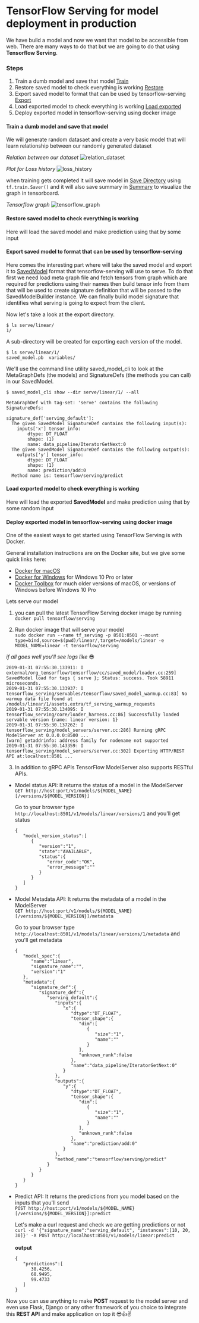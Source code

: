 # TensorFlow Serving for model deployment in production

We have build a model and now we want that model to be accessible from web. There are many ways to do that but we are going to do that using **Tensorflow Serving**.

### Steps
1. Train a dumb model and save that model [Train](train.py)
2. Restore saved model to check everything is working [Restore](restore.py)
3. Export saved model to format that can be used by tensorflow-serving [Export](export.py)
4. Load exported model to check everything is working [Load exported](load_exported.py)
5. Deploy exported model in tensorflow-serving using docker image

#### Train a dumb model and save that model
We will generate random datasaet and create a very basic model that will learn relationship 
between our randomly generated dataset

_Relation between our dataset_
![relation_dataset](images/X%20and%20y%20plot.png)

_Plot for Loss history_
![loss_history](images/epcoh%20loss%20plot.png)

when training gets completed it will save model in [Save Directory](saved_model) using `tf.train.Saver()` and it will also save summary in [Summary](summary) to visualize the graph in tensorboard.

_Tensorflow graph_
![tensorflow_graph](images/tensorboard%20graph.png)

#### Restore saved model to check everything is working
Here will load the saved model and make prediction using that by some input

#### Export saved model to format that can be used by tensorflow-serving
Here comes the interesting part where will take the saved model and export it to [SavedModel](https://www.tensorflow.org/api_docs/python/tf/saved_model) format that tensorflow-serving will use to serve. To do that first we need load meta graph file and fetch tensors from graph which are required for predictions using their names then build tensor info from them that will be used to create signature definition that will be passed to the SavedModelBuilder instance. We can finally build model signature that identifies what serving is going to expect from the client.

Now let's take a look at the export directory.
```
$ ls serve/linear/
1/
```
A sub-directory will be created for exporting each version of the model.
```
$ ls serve/linear/1/
saved_model.pb  variables/
```
We'll use the command line utility saved_model_cli to look at the MetaGraphDefs (the models) and SignatureDefs (the methods you can call) in our SavedModel.
```
$ saved_model_cli show --dir serve/linear/1/ --all

MetaGraphDef with tag-set: 'serve' contains the following SignatureDefs:

signature_def['serving_default']:
  The given SavedModel SignatureDef contains the following input(s):
    inputs['x'] tensor_info:
        dtype: DT_FLOAT
        shape: (1)
        name: data_pipeline/IteratorGetNext:0
  The given SavedModel SignatureDef contains the following output(s):
    outputs['y'] tensor_info:
        dtype: DT_FLOAT
        shape: (1)
        name: prediction/add:0
  Method name is: tensorflow/serving/predict
```

#### Load exported model to check everything is working
Here will load the exported **SavedModel** and make prediction using that by some random input

#### Deploy exported model in tensorflow-serving using docker image
One of the easiest ways to get started using TensorFlow Serving is with Docker.

General installation instructions are on the Docker site, but we give some quick links here:
- [Docker for macOS](https://docs.docker.com/docker-for-mac/install/)
- [Docker for Windows](https://docs.docker.com/docker-for-windows/install/) for Windows 10 Pro or later
- [Docker Toolbox](https://docs.docker.com/toolbox/) for much older versions of macOS, or versions of Windows before Windows 10 Pro

Lets serve our model
1. you can pull the latest TensorFlow Serving docker image by running <br>
  `docker pull tensorflow/serving`

2. Run docker image that will serve your model <br>
  `sudo docker run --name tf_serving -p 8501:8501 --mount type=bind,source=$(pwd)/linear/,target=/models/linear -e MODEL_NAME=linear -t tensorflow/serving`

  _if all goes well you'll see logs like_ 😎
  ```
  2019-01-31 07:55:30.133911: I external/org_tensorflow/tensorflow/cc/saved_model/loader.cc:259] SavedModel load for tags { serve }; Status: success. Took 58911 microseconds.
  2019-01-31 07:55:30.133937: I tensorflow_serving/servables/tensorflow/saved_model_warmup.cc:83] No warmup data file found at /models/linear/1/assets.extra/tf_serving_warmup_requests
  2019-01-31 07:55:30.134095: I tensorflow_serving/core/loader_harness.cc:86] Successfully loaded servable version {name: linear version: 1}
  2019-01-31 07:55:30.137262: I tensorflow_serving/model_servers/server.cc:286] Running gRPC ModelServer at 0.0.0.0:8500 ...
  [warn] getaddrinfo: address family for nodename not supported
  2019-01-31 07:55:30.143359: I tensorflow_serving/model_servers/server.cc:302] Exporting HTTP/REST API at:localhost:8501 ...
  ```

3. In addition to gRPC APIs TensorFlow ModelServer also supports RESTful APIs.
- Model status API: It returns the status of a model in the ModelServer <br>
  `GET http://host:port/v1/models/${MODEL_NAME}[/versions/${MODEL_VERSION}]`
  
  Go to your browser type `http://localhost:8501/v1/models/linear/versions/1` and you'll get status <br>
  ```
  {
     "model_version_status":[
        {
           "version":"1",
           "state":"AVAILABLE",
           "status":{
              "error_code":"OK",
              "error_message":""
           }
        }
     ]
  }
  ```
  
- Model Metadata API: It returns the metadata of a model in the ModelServer <br>
  `GET http://host:port/v1/models/${MODEL_NAME}[/versions/${MODEL_VERSION}]/metadata`
  
  Go to your browser type `http://localhost:8501/v1/models/linear/versions/1/metadata` and you'll get metadata <br>
  ```
  {
     "model_spec":{
        "name":"linear",
        "signature_name":"",
        "version":"1"
     },
     "metadata":{
        "signature_def":{
           "signature_def":{
              "serving_default":{
                 "inputs":{
                    "x":{
                       "dtype":"DT_FLOAT",
                       "tensor_shape":{
                          "dim":[
                             {
                                "size":"1",
                                "name":""
                             }
                          ],
                          "unknown_rank":false
                       },
                       "name":"data_pipeline/IteratorGetNext:0"
                    }
                 },
                 "outputs":{
                    "y":{
                       "dtype":"DT_FLOAT",
                       "tensor_shape":{
                          "dim":[
                             {
                                "size":"1",
                                "name":""
                             }
                          ],
                          "unknown_rank":false
                       },
                       "name":"prediction/add:0"
                    }
                 },
                 "method_name":"tensorflow/serving/predict"
              }
           }
        }
     }
  }
  ```
  
- Predict API: It returns the predictions from you model based on the inputs that you'll send <br>
  `POST http://host:port/v1/models/${MODEL_NAME}[/versions/${MODEL_VERSION}]:predict`
  
  Let's make a curl request and check we are getting predictions or not <br>
  `curl -d '{"signature_name":"serving_default", "instances":[10, 20, 30]}' -X POST http://localhost:8501/v1/models/linear:predict` <br> <br>
  **output**
  ```
  {
     "predictions":[
        38.4256,
        68.9495,
        99.4733
     ]
  }
  ```

Now you can use anything to make **POST** request to the model server and even use Flask, Django or any other framework of you choice to integrate this **REST API** and make application on top it 😎👍✌️
